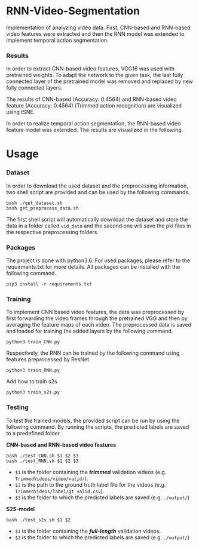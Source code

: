 # RNN-Video-Segmentation
Implementation of analyzing video data. First, CNN-based and RNN-based video features were extracted and then the RNN model was extended to implement temporal action segmentation.

### Results
In order to extract CNN-based video features, VGG16 was used with pretrained weights. To adapt the network to the given task, the last fully connected layer of the pretrained model was removed and replaced by new fully connected layers. 

The results of CNN-based (Accuracy: 0.4564) and RNN-based video feature (Accuracy: 0.4564) (Trimmed action recognition) are visualized using tSNE. 

In order to realize temporal action segmentation, the RNN-based video feature model was extended. The results are visualized in the following.

# Usage

### Dataset
In order to download the used dataset and the preprocessing information, two shell script are provided and can be used by the following commands.

    bash ./get_dataset.sh
    bash get_preprocess_data.sh
    
The first shell script will automatically download the dataset and store the data in a folder called `vid_data` and the second one will save the pkl files in the respective preprocessing folders.

### Packages
The project is done with python3.6. For used packages, please refer to the requirments.txt for more details. All packages can be installed with the following command.

    pip3 install -r requirements.txt
    
### Training
To implement CNN based video features, the data was preprocessed by first forwarding the video frames through the pretrained VGG and then by averaging the feature maps of each video. The preprocessed data is saved and loaded for training the added layers by the following command.

    python3 train_CNN.py
    
Respectively, the RNN can be trained by the following command using features preprocessed by ResNet.
    
    python3 train_RNN.py
    
Add how to train s2s

    python3 train_s2s.py
    
### Testing
To test the trained models, the provided script can be run by using the following command. By running the scripts, the predicted labels are saved to a predefined folder.

**CNN-based and RNN-based video features**

    bash ./test_CNN.sh $1 $2 $3
    bash ./test_RNN.sh $1 $2 $3
-   `$1` is the folder containing the ***trimmed*** validation videos (e.g. `TrimmedVideos/video/valid/`).
-   `$2` is the path to the ground truth label file for the videos (e.g. `TrimmedVideos/label/gt_valid.csv`).
-   `$3` is the folder to which the predicted labels are saved (e.g. `./output/`)

**S2S-model**

    bash ./test_s2s.sh $1 $2
-   `$1` is the folder containing the ***full-length*** validation videos.
-   `$2` is the folder to which the predicted labels are saved (e.g. `./output/`)
